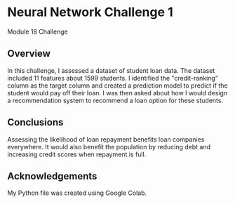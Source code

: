 # Neural Network Challenge 1
Module 18 Challenge

## Overview
In this challenge, I assessed a dataset of student loan data. The dataset included 11 features about 1599 students. I identified the "credit-ranking" column as the target column and created a prediction model to predict if the student would pay off their loan. I was then asked about how I would design a recommendation system to recommend a loan option for these students. 

## Conclusions
Assessing the likelihood of loan repayment benefits loan companies everywhere. It would also benefit the population by reducing debt and increasing credit scores when repayment is full.

## Acknowledgements
My Python file was created using Google Colab. 
